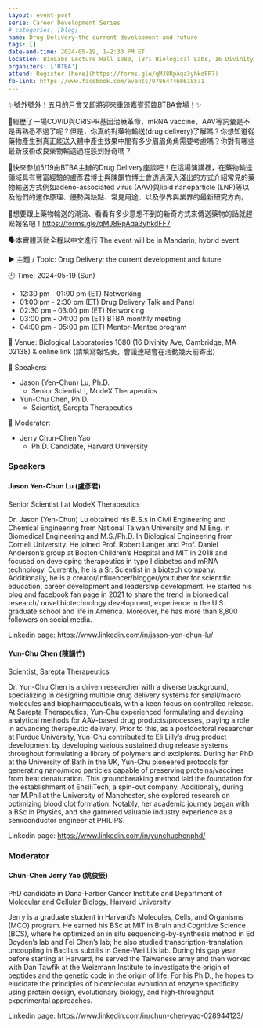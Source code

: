 ```yaml
---
layout: event-post
serie: Career Development Series
# categories: [blog]
name: Drug Delivery—the current development and future
tags: []
date-and-time: 2024-05-19, 1–2:30 PM ET
location: BioLabs Lecture Hall 1080, (Bri Biological Labs, 16 Divinity Ave, Cambridge, MA 02138)
organizers: ['BTBA']
attend: Register [here](https://forms.gle/qMJ8RpAqa3yhkdFF7)
fb-link: https://www.facebook.com/events/978647460618571
---
```


✨號外號外！五月的月會又即將迎來重磅嘉賓蒞臨BTBA會場！✨

🌷經歷了一場COVID與CRISPR基因治療革命，mRNA vaccine、AAV等詞彙是不是再熟悉不過了呢？但是，你真的對藥物輸送(drug delivery)了解嗎？你想知道從藥物產生到真正能送入體中產生效果中間有多少眉眉角角需要考慮嗎？你對有哪些最新技術改良藥物輸送過程感到好奇嗎？

🌷快來參加5/19由BTBA主辦的Drug Delivery座談吧！在這場演講裡，在藥物輸送領域具有豐富經驗的盧彥君博士與陳韻竹博士會透過深入淺出的方式介紹常見的藥物輸送方式例如adeno-associated virus (AAV)與lipid nanoparticle (LNP)等以及他們的運作原理、優勢與缺點、常見用途、以及學界與業界的最新研究方向。

🌷想要跟上藥物輸送的潮流、看看有多少意想不到的新奇方式來傳送藥物的話就趕緊報名吧！<https://forms.gle/qMJ8RpAqa3yhkdFF7>

🗣️本實體活動全程以中文進行 The event will be in Mandarin; hybrid event

▶️ 主題 / Topic: Drug Delivery: the current development and future

🕘 Time: 2024-05-19 (Sun)
- 12:30 pm - 01:00 pm (ET) Networking
- 01:00 pm - 2:30 pm (ET) Drug Delivery Talk and Panel
- 02:30 pm - 03:00 pm (ET) Networking
- 03:00 pm - 04:00 pm (ET) BTBA monthly meeting
- 04:00 pm - 05:00 pm (ET) Mentor-Mentee program

📍 Venue: Biological Laboratories 1080 (16 Divinity Ave, Cambridge, MA 02138) & online link (請填寫報名表，會議連結會在活動幾天前寄出)

🎤 Speakers:
- Jason (Yen-Chun) Lu, Ph.D.
    - Senior Scientist I, ModeX Therapeutics
- Yun-Chu Chen, Ph.D.
    - Scientist, Sarepta Therapeutics

🎤 Moderator:
- Jerry Chun-Chen Yao
    - Ph.D. Candidate, Harvard University


### Speakers

#### Jason Yen-Chun Lu (盧彥君)

Senior Scientist I at ModeX Therapeutics

Dr. Jason (Yen-Chun) Lu obtained his B.S.s in Civil Engineering and Chemical Engineering from National Taiwan University and M.Eng. in Biomedical Engineering and M.S./Ph.D. In Biological Engineering from Cornell University. He joined Prof. Robert Langer and Prof. Daniel Anderson’s group at Boston Children’s Hospital and MIT in 2018 and focused on developing therapeutics in type I diabetes and mRNA technology. Currently, he is a Sr. Scientist in a biotech company. Additionally, he is a creator/influencer/blogger/youtuber for scientific education, career development and leadership development. He started his blog and facebook fan page in 2021 to share the trend in biomedical research/ novel biotechnology development, experience in the U.S. graduate school and life in America. Moreover, he has more than 8,800 followers on social media.

Linkedin page: <https://www.linkedin.com/in/jason-yen-chun-lu/>


#### Yun-Chu Chen (陳韻竹)

Scientist, Sarepta Therapeutics

Dr. Yun-Chu Chen is a driven researcher with a diverse background, specializing in designing multiple drug delivery systems for small/macro molecules and biopharmaceuticals, with a keen focus on controlled release. At Sarepta Therapeutics, Yun-Chu experienced formulating and devising analytical methods for AAV-based drug products/processes, playing a role in advancing therapeutic delivery. Prior to this, as a postdoctoral researcher at Purdue University, Yun-Chu contributed to Eli Lilly’s drug product development by developing various sustained drug release systems throughout formulating a library of polymers and excipients. During her PhD at the University of Bath in the UK, Yun-Chu pioneered protocols for generating nano/micro particles capable of preserving proteins/vaccines from heat denaturation. This groundbreaking method laid the foundation for the establishment of EnsiliTech, a spin-out company. Additionally, during her M.Phil at the University of Manchester, she explored research on optimizing blood clot formation. Notably, her academic journey began with a BSc in Physics, and she garnered valuable industry experience as a semiconductor engineer at PHILIPS.

Linkedin page: <https://www.linkedin.com/in/yunchuchenphd/>


### Moderator

#### Chun-Chen Jerry Yao (姚俊辰)

PhD candidate in Dana-Farber Cancer Institute and Department of Molecular and Cellular Biology, Harvard University

Jerry is a graduate student in Harvard’s Molecules, Cells, and Organisms (MCO) program. He earned his BSc at MIT in Brain and Cognitive Science (BCS), where he optimized an in situ sequencing-by-synthesis method in Ed Boyden’s lab and Fei Chen’s lab; he also studied transcription-translation uncoupling in Bacillus subtilis in Gene-Wei Li’s lab. During his gap year before starting at Harvard, he served the Taiwanese army and then worked with Dan Tawfik at the Weizmann Institute to investigate the origin of peptides and the genetic code in the origin of life. For his Ph.D., he hopes to elucidate the principles of biomolecular evolution of enzyme specificity using protein design, evolutionary biology, and high-throughput experimental approaches.

Linkedin page: <https://www.linkedin.com/in/chun-chen-yao-028944123/>
